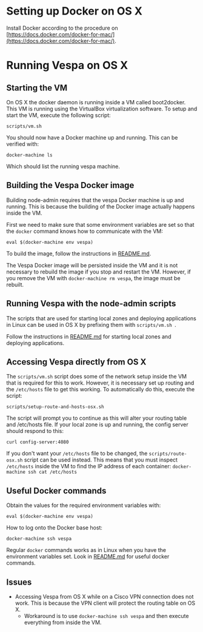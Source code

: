 # Setting up Docker on OS X
Install Docker according to the procedure on [https://docs.docker.com/docker-for-mac/](https://docs.docker.com/docker-for-mac/).

# Running Vespa on OS X 

## Starting the VM
On OS X the docker daemon is running inside a VM called boot2docker. This VM is running using the VirtualBox virtualization software. To setup and start the VM, execute the following script:

```
scripts/vm.sh
```
You should now have a Docker machine up and running. This can be verified with:

```
docker-machine ls
```
Which should list the running vespa machine.

## Building the Vespa Docker image
Building node-admin requires that the vespa Docker machine is up and running. This is because the building of the Docker image actually happens inside the VM. 

First we need to make sure that some environment variables are set so that the ```docker``` command knows how to communicate with the VM:

```
eval $(docker-machine env vespa)
```

To build the image, follow the instructions in [README.md](README.md).

The Vespa Docker image will be persisted inside the VM and it is not necessary to rebuild the image if you stop and restart the VM. However, if you remove the VM with ```docker-machine rm vespa```, the image must be rebuilt.

## Running Vespa with the node-admin scripts
The scripts that are used for starting local zones and deploying applications in Linux can be used in OS X by prefixing them with ```scripts/vm.sh ```. 

Follow the instructions in [README.md](README.md) for starting local zones and deploying applications.

## Accessing Vespa directly from OS X 
The ```scripts/vm.sh``` script does some of the network setup inside the VM that is required for this to work. However, it is necessary set up routing and the ```/etc/hosts``` file to get this working. To automatically do this, execute the script:

```
scripts/setup-route-and-hosts-osx.sh
```
The script will prompt you to continue as this will alter your routing table and /etc/hosts file. If your local zone is up and running, the config server should respond to this:

```
curl config-server:4080
```

If you don't want your `/etc/hosts` file to be changed, the
`scripts/route-osx.sh` script can be used instead. This means that you must
inspect `/etc/hosts` inside the VM to find the IP address of each container:
`docker-machine ssh cat /etc/hosts`

## Useful Docker commands 
Obtain the values for the required environment variables with:

```
eval $(docker-machine env vespa)
```

How to log onto the Docker base host:

```
docker-machine ssh vespa
```

Regular ```docker``` commands works as in Linux when you have the environment variables set. 
Look in [README.md](README.md) for useful docker commands.

## Issues
* Accessing Vespa from OS X while on a Cisco VPN connection does not work. This is because the VPN client will protect the routing table on OS X.
    * Workaround is to use ```docker-machine ssh vespa``` and then execute everything from inside the VM.

